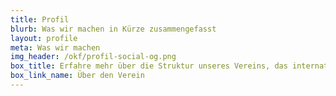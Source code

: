 ```yaml
---
title: Profil
blurb: Was wir machen in Kürze zusammengefasst
layout: profile
meta: Was wir machen
img_header: /okf/profil-social-og.png
box_title: Erfahre mehr über die Struktur unseres Vereins, das internationale Netzwerk und die Rolle unseres Vorstands
box_link_name: Über den Verein
---
```

